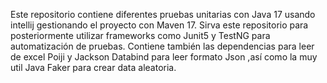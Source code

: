 Este repositorio contiene diferentes pruebas unitarias con Java 17 usando intellij gestionando el proyecto con Maven 17.
Sirva este repositorio para posteriormente utilizar frameworks como Junit5 y TestNG para automatización de pruebas.
Contiene también las dependencias para leer de excel Poiji y Jackson Databind para leer formato Json ,así como la muy util Java Faker para crear data aleatoria.
